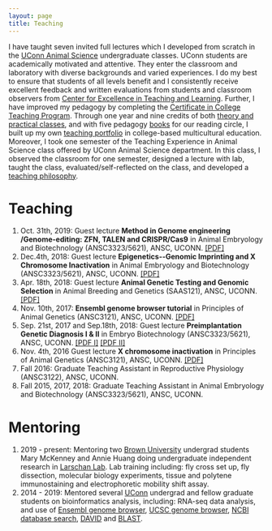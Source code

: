 ```yaml
---
layout: page
title: Teaching
---
```


I have taught seven invited full lectures which I developed fromscratch in the [UConn Animal Science](http://www.animalscience.uconn.edu/) undergraduate classes. UConnstudents are academically motivated and attentive. They enter the classroom and laboratory with diverse backgrounds and varied experiences. I do my best to ensure that students of all levels benefit and I consistently receive excellent feedback and written evaluations from students and classroom observers from [Center for Excellence in Teaching and Learning](https://cetl.uconn.edu/). Further, I have improved my pedagogy by completing the [Certificate in College Teaching Program](https://gcci.uconn.edu/). Through one year and nine credits of both [theory and practical classes](https://gcci.uconn.edu/additional-courses/), and with five pedagogy [books](books.md) for our reading circle, I built up my own [teaching portfolio](teachings/portfolio.pdf) in college-based multicultural education. Moreover, I took one semester of the Teaching Experience in Animal Science class offered by UConn Animal Science department. In this class, I observed the classroom for one semester, designed a lecture with lab, taught the class, evaluated/self-reflected on the class, and developed a[teaching philosophy](teachings/philosophy.pdf).

# Teaching
1.	Oct. 31th, 2019: Guest lecture **Method in Genome engineering /Genome-editing: ZFN, TALEN and CRISPR/Cas9** in Animal Embryology and Biotechnology (ANSC3323/5621), ANSC, UCONN. [[PDF]](teachings/genome_editing_2019.pdf)
2.	Dec.4th, 2018: Guest lecture **Epigenetics--Genomic Imprinting and X Chromosome Inactivation** in Animal Embryology and Biotechnology (ANSC3323/5621), ANSC, UCONN. [[PDF]](teachings/genomic_imprinting_XCI_2018.pdf)
3.	Apr. 18th, 2018: Guest lecture **Animal Genetic Testing and Genomic Selection** in Animal Breeding and Genetics (SAAS121), ANSC, UCONN. [[PDF]](teachings/animal_breeding_genetics_selection_2018.pptx)
4.	Nov. 10th, 2017: **Ensembl genome browser tutorial** in Principles of Animal Genetics (ANSC3121), ANSC, UCONN. [[PDF]](teachings/USCS_genome_browser_tutorial_2017.pdf)
5.	Sep. 21st, 2017 and Sep.18th, 2018: Guest lecture **Preimplantation Genetic Diagnosis I & II** in Embryo Biotechnology (ANSC3323/5621), ANSC, UCONN. [[PDF I]](teachings/PGD_I_2017.pdf) [[PDF II]](teachings/PGD_II_2017.pdf)
6.	Nov. 4th, 2016 Guest lecture **X chromosome inactivation** in Principles of Animal Genetics (ANSC3121), ANSC, UCONN. [[PDF]](teachings/XCI_2016.pdf)
7.	Fall 2016: Graduate Teaching Assistant in Reproductive Physiology (ANSC3122), ANSC, UCONN.
8.	Fall 2015, 2017, 2018: Graduate Teaching Assistant in Animal Embryology and Biotechnology (ANSC3323/5621), ANSC, UCONN.
	
# Mentoring 

1.	2019 - present: Mentoring two [Brown University](https://www.brown.edu/) undergrad students Mary McKenney and Annie Huang doing undergraduate independent research in [Larschan Lab](https://vivo.brown.edu/display/elarscha). Lab training including: fly cross set up, fly dissection, molecular biology experiments, tissue and polytene immunostaining and electrophoretic mobility shift assay.
2. 2014 - 2019: Mentored several [UConn](https://uconn.edu/) undergrad and fellow graduate students on bioinformatics analysis, including: RNA-seq data analysis, and use of [Ensembl genome browser](https://useast.ensembl.org/index.html), [UCSC genome browser](https://genome.ucsc.edu/), [NCBI database search](https://www.ncbi.nlm.nih.gov/search/), [DAVID](https://david.ncifcrf.gov/) and [BLAST](https://blast.ncbi.nlm.nih.gov/Blast.cgi). 
